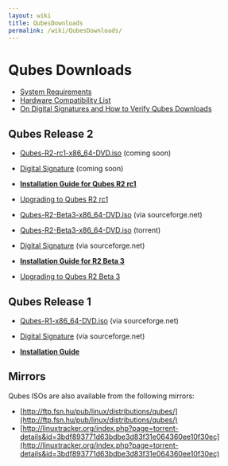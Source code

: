 ```yaml
---
layout: wiki
title: QubesDownloads
permalink: /wiki/QubesDownloads/
---
```


Qubes Downloads
===============

-   [System Requirements](/wiki/SystemRequirements)
-   [Hardware Compatibility List](/wiki/HCL)
-   [On Digital Signatures and How to Verify Qubes Downloads](/wiki/VerifyingSignatures)

Qubes Release 2
---------------

-   [​Qubes-R2-rc1-x86\_64-DVD.iso](http://) (coming soon)
-   [​Digital Signature](http://) (coming soon)

-   **[Installation Guide for Qubes R2 rc1](/wiki/InstallationGuideR2rc1)**
-   [Upgrading to Qubes R2 rc1](/wiki/UpgradeToR2rc1)

-   [​Qubes-R2-Beta3-x86\_64-DVD.iso](http://sourceforge.net/projects/qubesos/files/Qubes-R2-Beta3-x86_64-DVD.iso/download) (via sourceforge.net)
-   [​Qubes-R2-Beta3-x86\_64-DVD.iso](http://burnbit.com/torrent/266365/Qubes_R2_Beta3_x86_64_DVD_iso) (torrent)
-   [​Digital Signature](http://sourceforge.net/projects/qubesos/files/Qubes-R2-Beta3-x86_64-DVD.iso.asc/download) (via sourceforge.net)

-   **[Installation Guide for R2 Beta 3](/wiki/InstallationGuideR2B3)**
-   [Upgrading to Qubes R2 Beta 3](/wiki/UpgradeToR2B3)

Qubes Release 1
---------------

-   [​Qubes-R1-x86\_64-DVD.iso](http://sourceforge.net/projects/qubesos/files/Qubes-R1-x86_64-DVD.iso/download) (via sourceforge.net)
-   [​Digital Signature](http://sourceforge.net/projects/qubesos/files/Qubes-R1-x86_64-DVD.iso.asc/download) (via sourceforge.net)

-   **[Installation Guide](/wiki/InstallationGuide)**

Mirrors
-------

Qubes ISOs are also available from the following mirrors:

-   [​http://ftp.fsn.hu/pub/linux/distributions/qubes/](http://ftp.fsn.hu/pub/linux/distributions/qubes/)
-   [​http://linuxtracker.org/index.php?page=torrent-details&id=3bdf893771d63bdbe3d83f31e064360ee10f30ec](http://linuxtracker.org/index.php?page=torrent-details&id=3bdf893771d63bdbe3d83f31e064360ee10f30ec)

